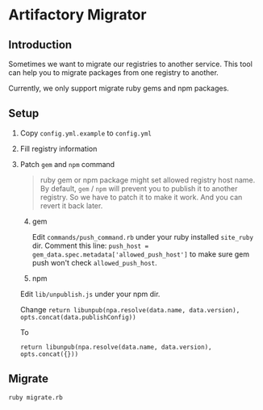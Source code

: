 # Artifactory Migrator

## Introduction

Sometimes we want to migrate our registries to another service. This tool can
help you to migrate packages from one registry to another.

Currently, we only support migrate ruby gems and npm packages.

## Setup

1. Copy `config.yml.example` to `config.yml`
2. Fill registry information
3. Patch `gem` and `npm` command

   > ruby gem or npm package might set allowed registry host name. By default,
   > `gem` / `npm` will prevent you to publish it to another registry. So we have
   > to patch it to make it work. And you can revert it back later.

   4. gem

      Edit `commands/push_command.rb` under your ruby installed `site_ruby` dir.
      Comment this line: `push_host = gem_data.spec.metadata['allowed_push_host']`
      to make sure gem push won't check `allowed_push_host`.

   5. npm

   Edit `lib/unpublish.js` under your npm dir.

   Change
   `return libunpub(npa.resolve(data.name, data.version), opts.concat(data.publishConfig))`

   To

   `return libunpub(npa.resolve(data.name, data.version), opts.concat({}))`

## Migrate

`ruby migrate.rb`

